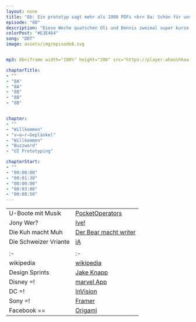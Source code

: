```yaml
---
layout: none
title: "8b: Ein prototyp sagt mehr als 1000 PDFs <br> 8a: Schön für uns"
episode: "08"
description: "Diese Woche quatschen Oli und Dennis zweimal super kurze 20 Minuten. Im ersten Teil geht es um neue Jobs, bemerkenswerte U-Boote und faszinierende Storytelling-Tools. Der zweite Teil ist ganz meta über Buzzwords und UI Prototyping 101"
colorPost: "#E3E464"
song: "DDT"
image: assets/img/episode8.svg


mp3: 8b<iframe width="100%" height="200" src="https://player.whooshkaa.com/player/episode/id/103624?visual=true" frameborder="0"></iframe> <br> <br> 8a<iframe width="100%" height="200" src="https://player.whooshkaa.com/player/episode/id/100442?visual=true" frameborder="0"></iframe>

chapterTitle:
- ""
- "8A"
- "8A"
- "8B"
- "8B"
- "8B"


chapter:
- ""
- "Willkommen"
- "v̶o̶r̶Geplänkel"
- "Willkommen"
- "Buzzword"
- "UI Prototyping"

chapterStart:
- ""
- "00:00:00"
- "00:01:30"
- "00:00:00"
- "00:03:00"
- "00:08:50"
---
```


<!-- nach 8 einträgen ein neues table erstellen, danke :) !-->
| | |
|:-|:-|
|U-Boote mit Musik | [PocketOperators](https://teenage.engineering/ )|
|Jony Wer?| [Ive!](https://jonyiveredesignsthings.tumblr.com/) |
|Die Kuh macht Muh |  [Der Bear macht writer](http://www.bear-writer.com/)|
| Die Schweizer Vriante| [iA](https://ia.net/writer/) |
| | |
|:-|:-|
|wikipedia | [wikipedia](www.wikipedia.de )|
|Design Sprints| [Jake Knapp](http://www.thesprintbook.com/) |
|Disney =! |  [marvel App](https://marvelapp.com/)|
| DC =!| [InVision](https://invision.com/) |
| Sony =! | [Framer](https://framer.com/)  |
| Facebook == | [Origami](https://origami.design/)  |
